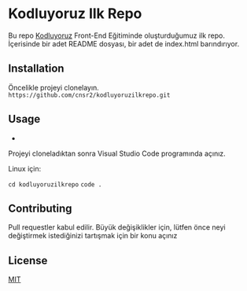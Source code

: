 # Kodluyoruz Ilk Repo

Bu repo [Kodluyoruz](kodluyoruz.org) Front-End Eğitiminde oluşturduğumuz ilk repo. İçerisinde bir adet README dosyası, bir adet de index.html barındırıyor.






## Installation


Öncelikle projeyi clonelayın. `https://github.com/cnsr2/kodluyoruzilkrepo.git`


## Usage
-
Projeyi cloneladıktan sonra Visual Studio Code programında açınız.

Linux için:

`cd kodluyoruzilkrepo`
`code .`



## Contributing

Pull requestler kabul edilir. Büyük değişiklikler için, lütfen önce neyi değiştirmek istediğinizi tartışmak için bir konu açınız 

## License


[MIT](https://choosealicense.com/licenses/mit/)